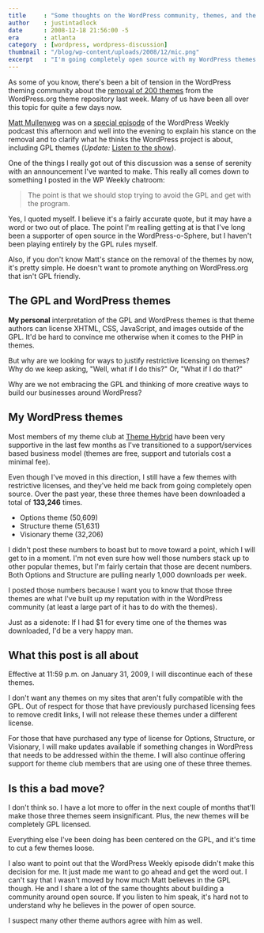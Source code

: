 ```yaml
---
title     : "Some thoughts on the WordPress community, themes, and the GPL"
author    : justintadlock
date      : 2008-12-18 21:56:00 -5
era       : atlanta
category  : [wordpress, wordpress-discussion]
thumbnail : "/blog/wp-content/uploads/2008/12/mic.png"
excerpt   : "I'm going completely open source with my WordPress themes and theme club.  The GPL may just be the best way to work within the WP framework."
---
```


As some of you know, there's been a bit of tension in the WordPress theming community about the <a href="http://justintadlock.com/archives/2008/12/11/automattic-putting-the-boot-to-premium-theme-developers" title="200 themes removed from the WordPress theme directory">removal of 200 themes</a> from the WordPress.org theme repository last week.  Many of us have been all over this topic for quite a few days now.

<a href="http://ma.tt" title="Matt Mullenweg">Matt Mullenweg</a> was on a <a href="http://weblogtoolscollection.com/archives/2008/12/17/matt-the-gpl-and-more/" title="WordPress Weekly podcast">special episode</a> of the WordPress Weekly podcast this afternoon and well into the evening to explain his stance on the removal and to clarify what he thinks the WordPress project is about, including GPL themes (<em>Update:</em> <a href="http://weblogtoolscollection.com/archives/2008/12/19/2hr-interview-with-matt-mullenweg/" title="Two-hour interview with Matt Mullenweg">Listen to the show</a>).

One of the things I really got out of this discussion was a sense of serenity with an announcement I've wanted to make.  This really all comes down to something I posted in the WP Weekly chatroom:

<blockquote>
The point is that we should stop trying to avoid the GPL and get with the program.
</blockquote>

Yes, I quoted myself.  I believe it's a fairly accurate quote, but it may have a word or two out of place.  The point I'm realling getting at is that I've long been a supporter of open source in the WordPress-o-Sphere, but I haven't been playing entirely by the GPL rules myself.

Also, if you don't know Matt's stance on the removal of the themes by now, it's pretty simple.  He doesn't want to promote anything on WordPress.org that isn't GPL friendly.

<!--more-->

<h2>The GPL and WordPress themes</h2>

<strong>My personal</strong> interpretation of the GPL and WordPress themes is that theme authors can license XHTML, CSS, JavaScript, and images outside of the GPL.  It'd be hard to convince me otherwise when it comes to the PHP in themes.

But why are we looking for ways to justify restrictive licensing on themes?  Why do we keep asking, "Well, what if I do this?"  Or, "What if I do that?"

Why are we not embracing the GPL and thinking of more creative ways to build our businesses around WordPress?

<h2>My WordPress themes</h2>

Most members of my theme club at <a href="http://themehybrid.com" title="WordPress themes club">Theme Hybrid</a> have been very supportive in the last few months as I've transitioned to a support/services based business model (themes are free, support and tutorials cost a minimal fee).

Even though I've moved in this direction, I still have a few themes with restrictive licenses, and they've held me back from going completely open source.  Over the past year, these three themes have been downloaded a total of <strong>133,246</strong> times.

<ul>
<li>Options theme (50,609)</li>
<li>Structure theme (51,631)</li>
<li>Visionary theme (32,206)</li>
</ul>

I didn't post these numbers to boast but to move toward a point, which I will get to in a moment.  I'm not even sure how well those numbers stack up to other popular themes, but I'm fairly certain that those are decent numbers.  Both Options and Structure are pulling nearly 1,000 downloads per week.

I posted those numbers because I want you to know that those three themes are what I've built up my reputation with in the WordPress community (at least a large part of it has to do with the themes).

<p class="note">Just as a sidenote: If I had $1 for every time one of the themes was downloaded, I'd be a very happy man.</p>

<h2>What this post is all about</h2>

Effective at 11:59 p.m. on January 31, 2009, I will discontinue each of these themes.

I don't want any themes on my sites that aren't fully compatible with the GPL.  Out of respect for those that have previously purchased licensing fees to remove credit links, I will not release these themes under a different license.

For those that have purchased any type of license for Options, Structure, or Visionary, I will make updates available if something changes in WordPress that needs to be addressed within the theme.  I will also continue offering support for theme club members that are using one of these three themes.

<h2>Is this a bad move?</h2>

I don't think so.  I have a lot more to offer in the next couple of months that'll make those three themes seem insignificant.  Plus, the new themes will be completely GPL licensed.

Everything else I've been doing has been centered on the GPL, and it's time to cut a few themes loose.

I also want to point out that the WordPress Weekly episode didn't make this decision for me.  It just made me want to go ahead and get the word out.  I can't say that I wasn't moved by how much Matt believes in the GPL though.  He and I share a lot of the same thoughts about building a community around open source.  If you listen to him speak, it's hard not to understand why he believes in the power of open source.

I suspect many other theme authors agree with him as well.
